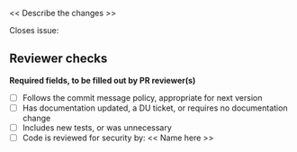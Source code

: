 
<< Describe the changes >>

Closes issue:

## Reviewer checks

**Required fields, to be filled out by PR reviewer(s)**
- [ ] Follows the commit message policy, appropriate for next version
- [ ] Has documentation updated, a DU ticket, or requires no documentation change
- [ ] Includes new tests, or was unnecessary
- [ ] Code is reviewed for security by: << Name here >>
